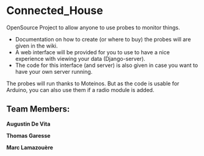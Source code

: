 # Connected_House

OpenSource Project to allow anyone to use probes to monitor things.
- Documentation on how to create (or where to buy) the probes will are given in the wiki.
- A web interface will be provided for you to use to have a nice experience with viewing your data (Django-server). 
- The code for this interface (and server) is also given in case you want to have your own server running.

The probes will run thanks to Moteinos. But as the code is usable for Arduino, you can also use them if a radio module is added.


## Team Members:

**Augustin De Vita**

**Thomas Garesse**

**Marc Lamazouère**
